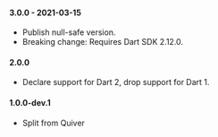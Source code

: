 #### 3.0.0 - 2021-03-15

* Publish null-safe version.
* Breaking change: Requires Dart SDK 2.12.0.

#### 2.0.0

* Declare support for Dart 2, drop support for Dart 1.

#### 1.0.0-dev.1

* Split from Quiver
